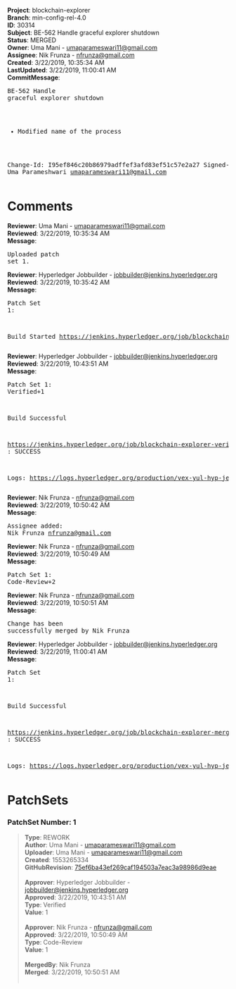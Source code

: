 <strong>Project</strong>: blockchain-explorer<br><strong>Branch</strong>: min-config-rel-4.0<br><strong>ID</strong>: 30314<br><strong>Subject</strong>: BE-562 Handle graceful explorer shutdown<br><strong>Status</strong>: MERGED<br><strong>Owner</strong>: Uma Mani - umaparameswari11@gmail.com<br><strong>Assignee</strong>: Nik Frunza - nfrunza@gmail.com<br><strong>Created</strong>: 3/22/2019, 10:35:34 AM<br><strong>LastUpdated</strong>: 3/22/2019, 11:00:41 AM<br><strong>CommitMessage</strong>:<br><pre>BE-562 Handle graceful explorer shutdown

* Modified name of the process

Change-Id: I95ef846c20b86979adffef3afd83ef51c57e2a27
Signed-off-by: Uma Parameshwari <umaparameswari11@gmail.com>
</pre><h1>Comments</h1><strong>Reviewer</strong>: Uma Mani - umaparameswari11@gmail.com<br><strong>Reviewed</strong>: 3/22/2019, 10:35:34 AM<br><strong>Message</strong>: <pre>Uploaded patch set 1.</pre><strong>Reviewer</strong>: Hyperledger Jobbuilder - jobbuilder@jenkins.hyperledger.org<br><strong>Reviewed</strong>: 3/22/2019, 10:35:42 AM<br><strong>Message</strong>: <pre>Patch Set 1:

Build Started https://jenkins.hyperledger.org/job/blockchain-explorer-verify-x86_64/81/</pre><strong>Reviewer</strong>: Hyperledger Jobbuilder - jobbuilder@jenkins.hyperledger.org<br><strong>Reviewed</strong>: 3/22/2019, 10:43:51 AM<br><strong>Message</strong>: <pre>Patch Set 1: Verified+1

Build Successful 

https://jenkins.hyperledger.org/job/blockchain-explorer-verify-x86_64/81/ : SUCCESS

Logs: https://logs.hyperledger.org/production/vex-yul-hyp-jenkins-3/blockchain-explorer-verify-x86_64/81</pre><strong>Reviewer</strong>: Nik Frunza - nfrunza@gmail.com<br><strong>Reviewed</strong>: 3/22/2019, 10:50:42 AM<br><strong>Message</strong>: <pre>Assignee added: Nik Frunza <nfrunza@gmail.com></pre><strong>Reviewer</strong>: Nik Frunza - nfrunza@gmail.com<br><strong>Reviewed</strong>: 3/22/2019, 10:50:49 AM<br><strong>Message</strong>: <pre>Patch Set 1: Code-Review+2</pre><strong>Reviewer</strong>: Nik Frunza - nfrunza@gmail.com<br><strong>Reviewed</strong>: 3/22/2019, 10:50:51 AM<br><strong>Message</strong>: <pre>Change has been successfully merged by Nik Frunza</pre><strong>Reviewer</strong>: Hyperledger Jobbuilder - jobbuilder@jenkins.hyperledger.org<br><strong>Reviewed</strong>: 3/22/2019, 11:00:41 AM<br><strong>Message</strong>: <pre>Patch Set 1:

Build Successful 

https://jenkins.hyperledger.org/job/blockchain-explorer-merge-x86_64/47/ : SUCCESS

Logs: https://logs.hyperledger.org/production/vex-yul-hyp-jenkins-3/blockchain-explorer-merge-x86_64/47</pre><h1>PatchSets</h1><h3>PatchSet Number: 1</h3><blockquote><strong>Type</strong>: REWORK<br><strong>Author</strong>: Uma Mani - umaparameswari11@gmail.com<br><strong>Uploader</strong>: Uma Mani - umaparameswari11@gmail.com<br><strong>Created</strong>: 1553265334<br><strong>GitHubRevision</strong>: [75ef6ba43ef269caf194503a7eac3a98986d9eae](https://github.com/hyperledger/blockchain-explorer/commit/75ef6ba43ef269caf194503a7eac3a98986d9eae)<br><br><strong>Approver</strong>: Hyperledger Jobbuilder - jobbuilder@jenkins.hyperledger.org<br><strong>Approved</strong>: 3/22/2019, 10:43:51 AM<br><strong>Type</strong>: Verified<br><strong>Value</strong>: 1<br><br><strong>Approver</strong>: Nik Frunza - nfrunza@gmail.com<br><strong>Approved</strong>: 3/22/2019, 10:50:49 AM<br><strong>Type</strong>: Code-Review<br><strong>Value</strong>: 1<br><br><strong>MergedBy</strong>: Nik Frunza<br><strong>Merged</strong>: 3/22/2019, 10:50:51 AM<br><br></blockquote>